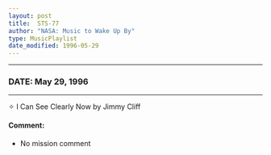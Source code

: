 ```yaml
---
layout: post
title:  STS-77
author: "NASA: Music to Wake Up By"
type: MusicPlaylist
date_modified: 1996-05-29
---
```


----
### DATE: May 29, 1996
----
✧ I Can See Clearly Now by Jimmy Cliff

#### Comment:
* No mission comment
